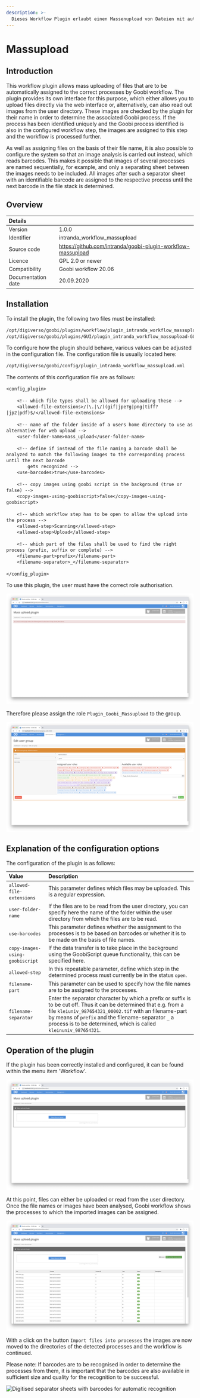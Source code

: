 ```yaml
---
description: >-
  Dieses Workflow Plugin erlaubt einen Massenupload von Dateien mit automatischer Zuordnung zu den korrekten Goobi-Vorgängen entweder auf Basis der Dateinamen oder anhand der analysierten Barcodes.
---
```


# Massupload

## Introduction

This workflow plugin allows mass uploading of files that are to be automatically assigned to the correct processes by Goobi workflow. The plugin provides its own interface for this purpose, which either allows you to upload files directly via the web interface or, alternatively, can also read out images from the user directory. These images are checked by the plugin for their name in order to determine the associated Goobi process. If the process has been identified uniquely and the Goobi process identified is also in the configured workflow step, the images are assigned to this step and the workflow is processed further.

As well as assigning files on the basis of their file name, it is also possible to configure the system so that an image analysis is carried out instead, which reads barcodes. This makes it possible that images of several processes are named sequentially, for example, and only a separating sheet between the images needs to be included. All images after such a separator sheet with an identifiable barcode are assigned to the respective process until the next barcode in the file stack is determined.

## Overview

| Details |  |
| :--- | :--- |
| Version | 1.0.0 |
| Identifier | intranda_workflow_massupload |
| Source code | https://github.com/intranda/goobi-plugin-workflow-massupload |
| Licence | GPL 2.0 or newer |
| Compatibility | Goobi workflow 20.06 |
| Documentation date | 20.09.2020 |

## Installation

To install the plugin, the following two files must be installed:

```bash
/opt/digiverso/goobi/plugins/workflow/plugin_intranda_workflow_massupload.jar
/opt/digiverso/goobi/plugins/GUI/plugin_intranda_workflow_massupload-GUI.jar
```

To configure how the plugin should behave, various values can be adjusted in the configuration file. The configuration file is usually located here:

```bash
/opt/digiverso/goobi/config/plugin_intranda_workflow_massupload.xml
```

The contents of this configuration file are as follows:

```markup
<config_plugin>

	<!-- which file types shall be allowed for uploading these -->
	<allowed-file-extensions>/(\.|\/)(gif|jpe?g|png|tiff?|jp2|pdf)$/</allowed-file-extensions>

	<!-- name of the folder inside of a users home directory to use as alternative for web upload -->
	<user-folder-name>mass_upload</user-folder-name>

	<!-- define if instead of the file naming a barcode shall be analyzed to match the following images to the corresponding process until the next barcode
		gets recognized -->
	<use-barcodes>true</use-barcodes>

	<!-- copy images using goobi script in the background (true or false) -->
	<copy-images-using-goobiscript>false</copy-images-using-goobiscript>

	<!-- which workflow step has to be open to allow the upload into the process -->
	<allowed-step>Scanning</allowed-step>
	<allowed-step>Upload</allowed-step>

	<!-- which part of the files shall be used to find the right process (prefix, suffix or complete) -->
	<filename-part>prefix</filename-part>
	<filename-separator>_</filename-separator>

</config_plugin>
```

To use this plugin, the user must have the correct role authorisation.

![Without correct authorization the plugin cannot be used](../.gitbook/assets/workflow_massupload1_en.png)

Therefore please assign the role `Plugin_Goobi_Massupload` to the group.

![Correctly assigned role for users](../.gitbook/assets/workflow_massupload2_en.png)

## Explanation of the configuration options

The configuration of the plugin is as follows:

| Value | Description |
| :--- | :--- |
| `allowed-file-extensions` | This parameter defines which files may be uploaded. This is a regular expression. |
| `user-folder-name` | If the files are to be read from the user directory, you can specify here the name of the folder within the user directory from which the files are to be read. |
| `use-barcodes` | This parameter defines whether the assignment to the processes is to be based on barcodes or whether it is to be made on the basis of file names. |
| `copy-images-using-goobiscript` | If the data transfer is to take place in the background using the GoobiScript queue functionality, this can be specified here. |
| `allowed-step` | In this repeatable parameter, define which step in the determined process must currently be in the status `open`.
| `filename-part` | This parameter can be used to specify how the file names are to be assigned to the processes. |
| `filename-separator` | Enter the separator character by which a prefix or suffix is to be cut off. Thus it can be determined that e.g. from a file `kleiuniv_987654321_00002.tif` with an filename-part by means of `prefix` and the filename-separator `_` a process is to be determined, which is called `kleinuniv_987654321`. |

## Operation of the plugin

If the plugin has been correctly installed and configured, it can be found within the menu item 'Workflow'.

![Opened plugin for upload](../.gitbook/assets/workflow_massupload3_en.png)

At this point, files can either be uploaded or read from the user directory. Once the file names or images have been analysed, Goobi workflow shows the processes to which the imported images can be assigned.

![Analysed files with display of the associated processes](../.gitbook/assets/workflow_massupload4_en.png)

With a click on the button `Import files into processes` the images are now moved to the directories of the detected processes and the workflow is continued.

Please note: If barcodes are to be recognised in order to determine the processes from them, it is important that the barcodes are also available in sufficient size and quality for the recognition to be successful.

![Digitised separator sheets with barcodes for automatic recognition](../.gitbook/assets/workflow_massupload5.png)
